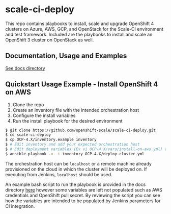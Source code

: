 # scale-ci-deploy

This repo contains playbooks to install, scale and upgrade OpenShift 4 clusters on Azure, AWS, GCP, and OpenStack for the Scale-CI environment and test framework. Included are the playbooks to install and scale an OpenShift 3 cluster on OpenStack as well.

## Documentation, Usage and Examples

[See docs directory](docs/)

## Quickstart Usage Example - Install OpenShift 4 on AWS

1. Clone the repo
2. Create an inventory file with the intended orchestration host
3. Configure the install variables
4. Run the install playbook for the desired environment

```sh
$ git clone https://github.com/openshift-scale/scale-ci-deploy.git
$ cd scale-ci-deploy
$ cp OCP-4.X/inventory.example inventory
$ # Edit inventory and add your expected orchestration host
$ # Edit deployment variables (Ex vi OCP-4.X/vars/install-on-aws.yml) or define env variables
$ ansible-playbook -v -i inventory OCP-4.X/deploy-cluster.yml
```

The orchestration host can be `localhost` or a remote machine already provisioned on the cloud in which the cluster will be deployed on.  If executing from Jenkins, `localhost` should be used.

An example bash script to run the playbook is provided in the docs directory [here](docs/aws-example.sh) however some variables are left not populated such as AWS credentials and OpenShift pull secret.  By reviewing the script you can see how the variables are intended to be populated by Jenkins parameters for CI integration.

